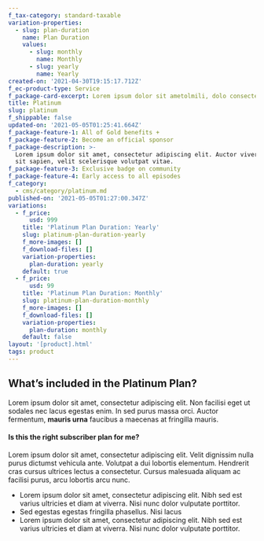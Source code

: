 ```yaml
---
f_tax-category: standard-taxable
variation-properties:
  - slug: plan-duration
    name: Plan Duration
    values:
      - slug: monthly
        name: Monthly
      - slug: yearly
        name: Yearly
created-on: '2021-04-30T19:15:17.712Z'
f_ec-product-type: Service
f_package-card-excerpt: Lorem ipsum dolor sit ametolmili, dolo consectetur adipiscing elit.
title: Platinum
slug: platinum
f_shippable: false
updated-on: '2021-05-05T01:25:41.664Z'
f_package-feature-1: All of Gold benefits +
f_package-feature-2: Become an official sponsor
f_package-description: >-
  Lorem ipsum dolor sit amet, consectetur adipiscing elit. Auctor viverra eget
  sit sapien, velit scelerisque volutpat vitae.
f_package-feature-3: Exclusive badge on community
f_package-feature-4: Early access to all episodes
f_category:
  - cms/category/platinum.md
published-on: '2021-05-05T01:27:00.347Z'
variations:
  - f_price:
      usd: 999
    title: 'Platinum Plan Duration: Yearly'
    slug: platinum-plan-duration-yearly
    f_more-images: []
    f_download-files: []
    variation-properties:
      plan-duration: yearly
    default: true
  - f_price:
      usd: 99
    title: 'Platinum Plan Duration: Monthly'
    slug: platinum-plan-duration-monthly
    f_more-images: []
    f_download-files: []
    variation-properties:
      plan-duration: monthly
    default: false
layout: '[product].html'
tags: product
---
```


What’s included in the Platinum Plan?
-------------------------------------

Lorem ipsum dolor sit amet, consectetur adipiscing elit. Non facilisi eget ut sodales nec lacus egestas enim. In sed purus massa orci. Auctor fermentum, **mauris urna** faucibus a maecenas at fringilla mauris.

#### Is this the right subscriber plan for me?

Lorem ipsum dolor sit amet, consectetur adipiscing elit. Velit dignissim nulla purus dictumst vehicula ante. Volutpat a dui lobortis elementum. Hendrerit cras cursus ultrices lectus a consectetur. Cursus malesuada aliquam ac facilisi purus, arcu lobortis arcu nunc.

*   Lorem ipsum dolor sit amet, consectetur adipiscing elit. Nibh sed est varius ultricies et diam at viverra. Nisi nunc dolor vulputate porttitor.
*   Sed egestas egestas fringilla phasellus. Nisi lacus
*   Lorem ipsum dolor sit amet, consectetur adipiscing elit. Nibh sed est varius ultricies et diam at viverra. Nisi nunc dolor vulputate porttitor.
